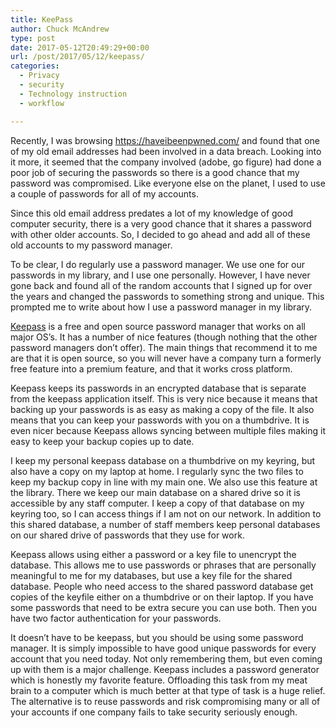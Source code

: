```yaml
---
title: KeePass
author: Chuck McAndrew
type: post
date: 2017-05-12T20:49:29+00:00
url: /post/2017/05/12/keepass/
categories:
  - Privacy
  - security
  - Technology instruction
  - workflow

---
```

Recently, I was browsing https://haveibeenpwned.com/ and found that one of my old email addresses had been involved in a data breach. Looking into it more, it seemed that the company involved (adobe, go figure) had done a poor job of securing the passwords so there is a good chance that my password was compromised. Like everyone else on the planet, I used to use a couple of passwords for all of my accounts.

Since this old email address predates a lot of my knowledge of good computer security, there is a very good chance that it shares a password with other older accounts. So, I decided to go ahead and add all of these old accounts to my password manager.

To be clear, I do regularly use a password manager. We use one for our passwords in my library, and I use one personally. However, I have never gone back and found all of the random accounts that I signed up for over the years and changed the passwords to something strong and unique. This prompted me to write about how I use a password manager in my library.

[Keepass][1] is a free and open source password manager that works on all major OS&#8217;s. It has a number of nice features (though nothing that the other password managers don&#8217;t offer). The main things that recommend it to me are that it is open source, so you will never have a company turn a formerly free feature into a premium feature, and that it works cross platform.

Keepass keeps its passwords in an encrypted database that is separate from the keepass application itself. This is very nice because it means that backing up your passwords is as easy as making a copy of the file. It also means that you can keep your passwords with you on a thumbdrive. It is even nicer because Keepass allows syncing between multiple files making it easy to keep your backup copies up to date.

I keep my personal keepass database on a thumbdrive on my keyring, but also have a copy on my laptop at home. I regularly sync the two files to keep my backup copy in line with my main one. We also use this feature at the library. There we keep our main database on a shared drive so it is accessible by any staff computer. I keep a copy of that database on my keyring too, so I can access things if I am not on our network. In addition to this shared database, a number of staff members keep personal databases on our shared drive of passwords that they use for work.

Keepass allows using either a password or a key file to unencrypt the database. This allows me to use passwords or phrases that are personally meaningful to me for my databases, but use a key file for the shared database. People who need access to the shared password database get copies of the keyfile either on a thumbdrive or on their laptop. If you have some passwords that need to be extra secure you can use both. Then you have two factor authentication for your passwords.

It doesn&#8217;t have to be keepass, but you should be using some password manager. It is simply impossible to have good unique passwords for every account that you need today. Not only remembering them, but even coming up with them is a major challenge. Keepass includes a password generator which is honestly my favorite feature. Offloading this task from my meat brain to a computer which is much better at that type of task is a huge relief. The alternative is to reuse passwords and risk compromising many or all of your accounts if one company fails to take security seriously enough.

 [1]: http://keepass.info/